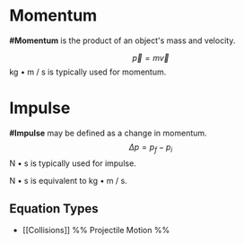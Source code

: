 # Momentum
**#Momentum** is the product of an object's mass and velocity.

 $$ \vec{p} = m\vec{v}$$
kg • m / s is typically used for momentum.

# Impulse
**#Impulse** may be defined as a change in momentum. 
 $$ \Delta{p} = p_{f} - p_{i} $$
N • s is typically used for impulse. 

N • s is equivalent to kg • m / s.

## Equation Types
- [[Collisions]]
%% Projectile Motion %%



